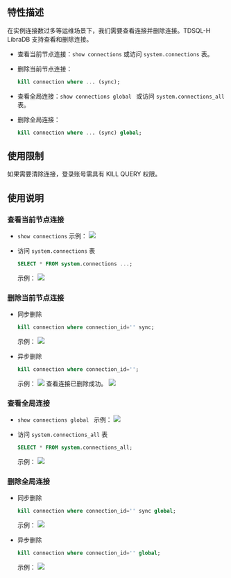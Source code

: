 ## 特性描述
在实例连接数过多等运维场景下，我们需要查看连接并删除连接。TDSQL-H LibraDB 支持查看和删除连接。

- 查看当前节点连接：`show connections` 或访问 `system.connections`  表。

- 删除当前节点连接：

  ```sql
  kill connection where ... (sync);
  ```
- 查看全局连接：`show connections global ` 或访问 `system.connections_all` 表。

- 删除全局连接：

  ```sql
  kill connection where ... (sync) global;
  ```
## 使用限制
如果需要清除连接，登录账号需具有 KILL QUERY 权限。

## 使用说明

### 查看当前节点连接

- `show connections`
  示例：
  ![](https://qcloudimg.tencent-cloud.cn/raw/312f805da9df1d57add003db550b3319.png)

- 访问 `system.connections` 表

  ```sql
  SELECT * FROM system.connections ...;
  ```

  示例：
  ![](https://qcloudimg.tencent-cloud.cn/raw/308e5e17d86e022d332b749942c53cef.png)

### 删除当前节点连接
- 同步删除
  ```sql
  kill connection where connection_id='' sync;
  ```
  示例：
  ![](https://qcloudimg.tencent-cloud.cn/raw/b9cd161d7c510c629a25ae05279bddd3.png)                                

- 异步删除
  ```sql
  kill connection where connection_id='';
  ```
  示例：
  ![](https://qcloudimg.tencent-cloud.cn/raw/a8895b452dce431715fe20c3db62f27c.png)
  查看连接已删除成功。
  ![](https://qcloudimg.tencent-cloud.cn/raw/68ecb1fc4f54cddc36f9bbdec0c0edf1.png)

### 查看全局连接
- `show connections global ` 
示例：
![](https://qcloudimg.tencent-cloud.cn/raw/9d7f84e102505e0efa0da263fcd9d1ab.png)

- 访问 `system.connections_all` 表
  ```sql
  SELECT * FROM system.connections_all;
  ```
  示例：
  ![](https://qcloudimg.tencent-cloud.cn/raw/870e9a8de96a8bb0a86acb5ffdbb50b4.png)

### 删除全局连接
- 同步删除
  ```sql
  kill connection where connection_id='' sync global;                                
  ```
  示例：
  ![](https://qcloudimg.tencent-cloud.cn/raw/f724eb2615a318ee6f066403c6c103a4.png)

- 异步删除
  ```sql
  kill connection where connection_id='' global;
  ```
  示例：
  ![](https://qcloudimg.tencent-cloud.cn/raw/9916d3eb78a967d45164b265acd3d877.png)

